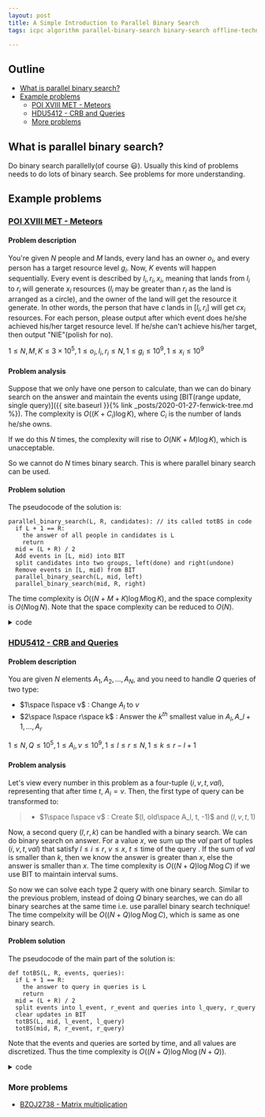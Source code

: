 ```yaml
---
layout: post
title: A Simple Introduction to Parallel Binary Search
tags: icpc algorithm parallel-binary-search binary-search offline-techniques

---
```


## Outline

+ [What is parallel binary search?](#what-is-parallel-binary-search)
+ [Example problems](#example-problems)
  + [POI XVIII MET - Meteors](#a-hrefhttpsszkopuleduplproblemsetproblem7jrcyz7lhek4nbr5zbaxpcmmsitekeystatementpoi-xviii-met---meteorsa)
  + [HDU5412 - CRB and Queries](#a-hrefhttpacmhdueducnshowproblemphppid5412hdu5412---crb-and-queriesa)
  + [More problems](#more-problems)

## What is parallel binary search?

Do binary search parallelly(of course 😃). Usually this kind of problems needs to do lots of binary search. See problems for more understanding.

## Example problems

### [POI XVIII MET - Meteors](https://szkopul.edu.pl/problemset/problem/7JrCYZ7LhEK4nBR5zbAXpcmM/site/?key=statement) 

#### Problem description

You're given $N$ people and $M$ lands, every land has an owner $o_i$, and every person has a target resource level $g_i$. Now, $K$ events will happen sequentially. Every event is described by $l_i, r_i, x_i$, meaning that lands from $l_i$ to $r_i$ will generate $x_i$ resources ($l_i$ may be greater than $r_i$ as the land is arranged as a circle), and the owner of the land will get the resource it generate. In other words, the person that have $c$ lands in $[l_i, r_i]$ will get $cx_i$ resources. For each person, please output after which event does he/she achieved his/her target resource level. If he/she can't achieve his/her target, then output "NIE"(polish for no). 

$1\le N, M, K \le 3\times 10^5, 1\le o_i, l_i, r_i\le N, 1\le g_i\le 10^9, 1\le x_i\le 10^9$

#### Problem analysis

Suppose that we only have one person to calculate, than we can do binary search on the answer and maintain the events using [BIT(range update, single query)]({{ site.baseurl }}{% link _posts/2020-01-27-fenwick-tree.md %}). The complexity is $O((K+C_i)\log K)$, where $C_i$ is the number of lands he/she owns.

If we do this $N$ times, the complexity will rise to $O(NK+M)\log K)$, which is unacceptable.

So we cannot do $N$ times binary search. This is where parallel binary search can be used.

#### Problem solution

The pseudocode of the solution is:

```
parallel_binary_search(L, R, candidates): // its called totBS in code
  if L + 1 == R:
    the answer of all people in candidates is L
    return
  mid = (L + R) / 2
  Add events in [L, mid) into BIT
  split candidates into two groups, left(done) and right(undone)
  Remove events in [L, mid) from BIT
  parallel_binary_search(L, mid, left)
  parallel_binary_search(mid, R, right)
```

The time complexity is $O((N+M+K)\log M\log K)$, and the space complexity is $O(N\log N)$. Note that the space complexity can be reduced to $O(N)$.

<details><summary>code</summary>

```cpp
{% include code-snippets/2020-02-05-parallel-binary-search/poi-meteors.cpp %}
```

</details>

### [HDU5412 - CRB and Queries](http://acm.hdu.edu.cn/showproblem.php?pid=5412)

#### Problem description

You are given $N$ elements $A_1, A_2, \dots, A_N$, and you need to handle $Q$ queries of two type:

+ $1\space l\space v$ : Change $A_l$ to $v$
+ $2\space l\space r\space k$ : Answer the $k^{th}$ smallest value in $A_l, A\_{l+1}, \dots, A_r$

$1\le N, Q \le 10^5, 1\le A_i, v \le 10^9, 1\le l \le r \le N, 1\le k \le r-l+1$

#### Problem analysis

Let's view every number in this problem as a four-tuple $(i, v, t, val)$, representing that after time $t$, $A_i=v$. Then, the first type of query can be transformed to:

> + $1\space l\space v$ : Create $(l, old\space A_l, t, -1)$ and $(l, v, t, 1)$

Now, a second query $(l, r, k)$ can be handled with a binary search. We can do binary search on answer. For a value $x$, we sum up the $val$ part of tuples $(i, v, t, val)$ that satisfy $l\le i\le r$, $v\le x$, $t\le \text{time of the query }$. If the sum of $val$ is smaller than $k$, then we know the answer is greater than $x$, else the answer is smaller than $x$. The time complexity is $O((N+Q)\log N\log C)$ if we use BIT to maintain interval sums.

So now we can solve each type $2$ query with one binary search. Similar to the previous problem, instead of doing $Q$ binary searches, we can do all binary searches at the same time i.e. use parallel binary search technique! The time compelxity will be $O((N + Q)\log N\log C)$, which is same as one binary search.

#### Problem solution

The pseudocode of the main part of the solution is:

```
def totBS(L, R, events, queries):
  if L + 1 == R:
    the answer to query in queries is L
    return
  mid = (L + R) / 2
  split events into l_event, r_event and queries into l_query, r_query
  clear updates in BIT
  totBS(L, mid, l_event, l_query)
  totBS(mid, R, r_event, r_query)
```
Note that the events and queries are sorted by time, and all values are discretized. Thus the time complexity is $O((N+Q)\log N\log(N+Q))$. 

<details><summary>code</summary>

```cpp
{% include code-snippets/2020-02-05-parallel-binary-search/hdu-5412.cpp %}
```

</details>

### More problems

+ [BZOJ2738 - Matrix multiplication](https://www.luogu.com.cn/problem/P1527)


